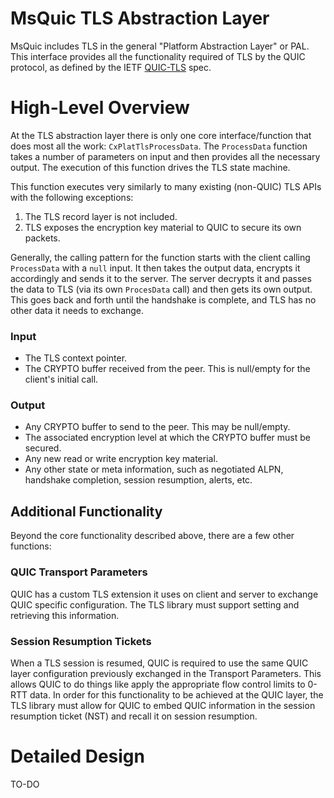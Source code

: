 MsQuic TLS Abstraction Layer
======

MsQuic includes TLS in the general "Platform Abstraction Layer" or PAL. This interface provides all the functionality required of TLS by the QUIC protocol, as defined by the IETF [QUIC-TLS](https://tools.ietf.org/html/draft-ietf-quic-tls) spec.

# High-Level Overview

At the TLS abstraction layer there is only one core interface/function that does most all the work: `CxPlatTlsProcessData`. The `ProcessData` function takes a number of parameters on input and then provides all the necessary output. The execution of this function drives the TLS state machine.

This function executes very similarly to many existing (non-QUIC) TLS APIs with the following exceptions:

1. The TLS record layer is not included.
2. TLS exposes the encryption key material to QUIC to secure its own packets.

Generally, the calling pattern for the function starts with the client calling `ProcessData` with a `null` input. It then takes the output data, encrypts it accordingly and sends it to the server. The server decrypts it and passes the data to TLS (via its own `ProcesData` call) and then gets its own output. This goes back and forth until the handshake is complete, and TLS has no other data it needs to exchange.

### Input

- The TLS context pointer.
- The CRYPTO buffer received from the peer. This is null/empty for the client's initial call.

### Output

- Any CRYPTO buffer to send to the peer. This may be null/empty.
- The associated encryption level at which the CRYPTO buffer must be secured.
- Any new read or write encryption key material.
- Any other state or meta information, such as negotiated ALPN, handshake completion, session resumption, alerts, etc.

## Additional Functionality

Beyond the core functionality described above, there are a few other functions:

### QUIC Transport Parameters

QUIC has a custom TLS extension it uses on client and server to exchange QUIC specific configuration. The TLS library must support setting and retrieving this information.

### Session Resumption Tickets

When a TLS session is resumed, QUIC is required to use the same QUIC layer configuration previously exchanged in the Transport Parameters. This allows QUIC to do things like apply the appropriate flow control limits to 0-RTT data. In order for this functionality to be achieved at the QUIC layer, the TLS library must allow for QUIC to embed QUIC information in the session resumption ticket (NST) and recall it on session resumption.

# Detailed Design

TO-DO
